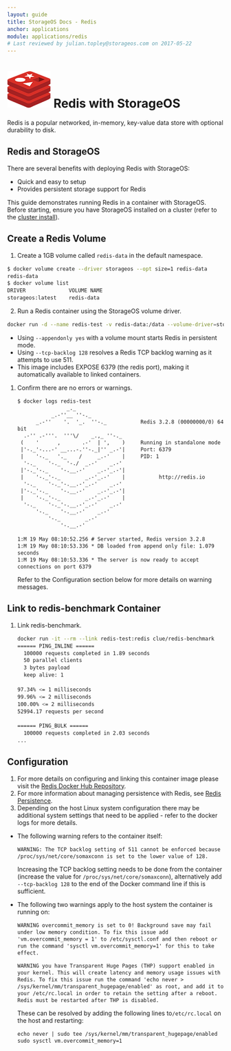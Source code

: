 ```yaml
---
layout: guide
title: StorageOS Docs - Redis
anchor: applications
module: applications/redis
# Last reviewed by julian.topley@storageos.com on 2017-05-22
---
```



# ![image](/images/docs/explore/redislogo.png) Redis with StorageOS

Redis is a popular networked, in-memory, key-value data store with optional durability to disk.

## Redis and StorageOS

There are several benefits with deploying Redis with StorageOS:

* Quick and easy to setup
* Provides persistent storage support for Redis

This guide demonstrates running Redis in a container with StorageOS. Before
starting, ensure you have StorageOS installed on a cluster (refer to the
[cluster install](../install/clusterinstall.html)).

## Create a Redis Volume

1. Create a 1GB volume called `redis-data` in the default namespace.
```bash
$ docker volume create --driver storageos --opt size=1 redis-data
redis-data
$ docker volume list
DRIVER              VOLUME NAME
storageos:latest    redis-data
```

2. Run a Redis container using the StorageOS volume driver.
```bash
docker run -d --name redis-test -v redis-data:/data --volume-driver=storageos redis redis-server --appendonly yes --tcp-backlog 128
```

   * Using `--appendonly yes` with a volume mount starts Redis in persistent mode.
   * Using  `--tcp-backlog 128` resolves a Redis TCP backlog warning as it attempts to use 511.
   * This image includes EXPOSE 6379 (the redis port), making it automatically available to linked containers.


1. Confirm there are no errors or warnings.

   ```
   $ docker logs redis-test
                   _._                                                  
              _.-''__ ''-._                                             
         _.-''    '.  '_.  ''-._           Redis 3.2.8 (00000000/0) 64 bit
     .-'' .-'''.  '''\/    _.,_ ''-._                                   
    (    '      ,       .-'  | ',    )     Running in standalone mode
    |'-._'-...-' __...-.''-._|'' _.-'|     Port: 6379
    |    '-._   '._    /     _.-'    |     PID: 1
     '-._    '-._  '-./  _.-'    _.-'                                   
    |'-._'-._    '-.__.-'    _.-'_.-'|                                  
    |    '-._'-._        _.-'_.-'    |           http://redis.io        
     '-._    '-._'-.__.-'_.-'    _.-'                                   
    |'-._'-._    '-.__.-'    _.-'_.-'|                                  
    |    '-._'-._        _.-'_.-'    |                                  
     '-._    '-._'-.__.-'_.-'    _.-'                                   
         '-._    '-.__.-'    _.-'                                       
             '-._        _.-'                                           
                 '-.__.-'                                               

   1:M 19 May 08:10:52.256 # Server started, Redis version 3.2.8
   1:M 19 May 08:10:53.336 * DB loaded from append only file: 1.079 seconds
   1:M 19 May 08:10:53.336 * The server is now ready to accept connections on port 6379
   ```

   Refer to the Configuration section below for more details on warning messages.

## Link to redis-benchmark Container

1. Link redis-benchmark.

   ```bash
   docker run -it --rm --link redis-test:redis clue/redis-benchmark
   ====== PING_INLINE ======
     100000 requests completed in 1.89 seconds
     50 parallel clients
     3 bytes payload
     keep alive: 1
   
   97.34% <= 1 milliseconds
   99.96% <= 2 milliseconds
   100.00% <= 2 milliseconds
   52994.17 requests per second
   
   ====== PING_BULK ======
     100000 requests completed in 2.03 seconds
   ...
   ```

## Configuration

1. For more details on configuring and linking this container image please visit the  [Redis Docker Hub Repository](https://hub.docker.com/_/redis/ "Redis Repository").
2. For more information about managing persistence with Redis, see [Redis Persistence](https://redis.io/topics/persistence/ "Redis Persistence").
3. Depending on the host Linux system configuration there may be additional system settings that need to be applied - refer to the docker logs for more details.

* The following warning refers to the container itself:

   ```
   WARNING: The TCP backlog setting of 511 cannot be enforced because /proc/sys/net/core/somaxconn is set to the lower value of 128.
   ```

   Increasing the TCP backlog setting needs to be done from the container (increase the value for `/proc/sys/net/core/somaxconn`), alternatively add `--tcp-backlog 128` to the end of the Docker command line if this is sufficient.

* The following two warnings apply to the host system the container is running on:

   ```
   WARNING overcommit_memory is set to 0! Background save may fail under low memory condition. To fix this issue add 'vm.overcommit_memory = 1' to /etc/sysctl.conf and then reboot or run the command 'sysctl vm.overcommit_memory=1' for this to take effect.
   ```
   ```
   WARNING you have Transparent Huge Pages (THP) support enabled in your kernel. This will create latency and memory usage issues with Redis. To fix this issue run the command 'echo never > /sys/kernel/mm/transparent_hugepage/enabled' as root, and add it to your /etc/rc.local in order to retain the setting after a reboot. Redis must be restarted after THP is disabled.
   ```

   These can be resolved by adding the following lines to`/etc/rc.local` on the host and restarting:
   ```
   echo never | sudo tee /sys/kernel/mm/transparent_hugepage/enabled
   sudo sysctl vm.overcommit_memory=1
   ```

